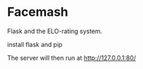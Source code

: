 # Facemash
 Flask and the ELO-rating system.

install flask and pip

The server will then run at http://127.0.0.1:80/
